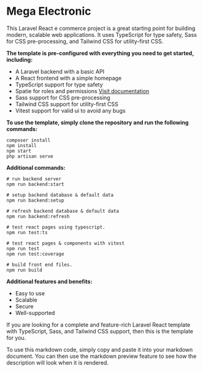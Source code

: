 # Mega Electronic

This Laravel React e commerce project is a great starting point for building modern, scalable web applications. It uses TypeScript for type safety, Sass for CSS pre-processing, and Tailwind CSS for utility-first CSS.

**The template is pre-configured with everything you need to get started, including:**

- A Laravel backend with a basic API
- A React frontend with a simple homepage
- TypeScript support for type safety
- Spatie for roles and permissions [Visit documentation](https://spatie.be/docs/laravel-permission/v5/introduction)
- Sass support for CSS pre-processing
- Tailwind CSS support for utility-first CSS
- Vitest support for valid ui to avoid any bugs

**To use the template, simply clone the repository and run the following commands:**

```shell
composer install
npm install
npm start
php artisan serve
```

**Additional commands:**

```shell
# run backend server
npm run backend:start

# setup backend database & default data
npm run backend:setup

# refresh backend database & default data
npm run backend:refresh

# test react pages using typescript.
npm run test:ts

# test react pages & components with vitest
npm run test
npm run test:coverage

# build front end files.
npm run build
```

**Additional features and benefits:**

- Easy to use
- Scalable
- Secure
- Well-supported

If you are looking for a complete and feature-rich Laravel React template with TypeScript, Sass, and Tailwind CSS support, then this is the template for you.

To use this markdown code, simply copy and paste it into your markdown document. You can then use the markdown preview feature to see how the description will look when it is rendered.
